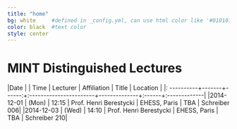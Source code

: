 ```yaml
---
title: "home"
bg: white     #defined in _config.yml, can use html color like '#010101'
color: black  #text color
style: center
---
```


# MINT Distinguished Lectures


|Date        |       |  Time | Lecturer               | Affiliation  | Title | Location     |
|: ----------+-------+------:+:-----------------------+--------------+:------+:-------------|
|2014-12-01  | (Mon) | 12:15 | Prof. Henri Berestycki | EHESS, Paris | TBA   | Schreiber 006|
|2014-12-03  | (Wed) | 14:10 | Prof. Henri Berestycki | EHESS, Paris | TBA   | Schreiber 210|
